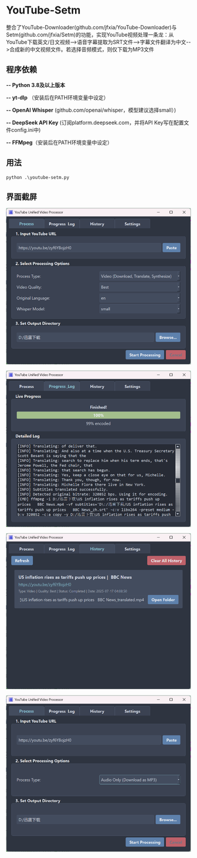 # YouTube-Setm
整合了YouTube-Downloader(github.com/jfxia/YouTube-Downloader)与Setm(github.com/jfxia/Setm)的功能，实现YouTube视频处理一条龙：从YouTube下载英文/日文视频-->语音字幕提取为SRT文件-->字幕文件翻译为中文-->合成新的中文视频文件。若选择音频模式，则仅下载为MP3文件

## 程序依赖

**-- Python 3.8及以上版本**

**-- yt-dlp** （安装后在PATH环境变量中设定）

**-- OpenAI Whisper** (github.com/openai/whisper，模型建议选择small）)

**-- DeepSeek API Key** (订阅platform.deepseek.com，并将API Key写在配置文件config.ini中)

**-- FFMpeg**（安装后在PATH环境变量中设定）

## 用法

```
python .\youtube-setm.py
```

## 界面截屏

![截屏](/assets/screenshot1.png)

![截屏](/assets/screenshot2.png)

![截屏](/assets/screenshot3.png)

![截屏](/assets/screenshot4.png)
